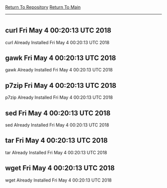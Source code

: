 [Return To Repository](https://github.com/deathbybandaid/piholeparser/)
[Return To Main](https://github.com/deathbybandaid/piholeparser/blob/master/RecentRunLogs/Mainlog.md)
____________________________________
# 
## curl Fri May 4 00:20:13 UTC 2018
curl Already Installed Fri May 4 00:20:13 UTC 2018
## gawk Fri May 4 00:20:13 UTC 2018
gawk Already Installed Fri May 4 00:20:13 UTC 2018
## p7zip Fri May 4 00:20:13 UTC 2018
p7zip Already Installed Fri May 4 00:20:13 UTC 2018
## sed Fri May 4 00:20:13 UTC 2018
sed Already Installed Fri May 4 00:20:13 UTC 2018
## tar Fri May 4 00:20:13 UTC 2018
tar Already Installed Fri May 4 00:20:13 UTC 2018
## wget Fri May 4 00:20:13 UTC 2018
wget Already Installed Fri May 4 00:20:13 UTC 2018

